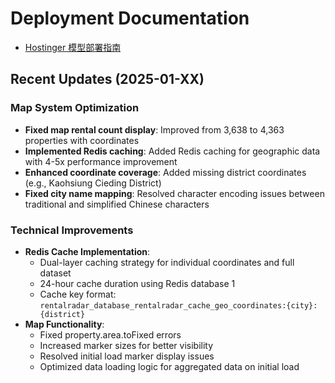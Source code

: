 # Deployment Documentation

- [Hostinger 模型部署指南](./hostinger-model-deployment.md)

## Recent Updates (2025-01-XX)

### Map System Optimization
- **Fixed map rental count display**: Improved from 3,638 to 4,363 properties with coordinates
- **Implemented Redis caching**: Added Redis caching for geographic data with 4-5x performance improvement
- **Enhanced coordinate coverage**: Added missing district coordinates (e.g., Kaohsiung Cieding District)
- **Fixed city name mapping**: Resolved character encoding issues between traditional and simplified Chinese characters

### Technical Improvements
- **Redis Cache Implementation**: 
  - Dual-layer caching strategy for individual coordinates and full dataset
  - 24-hour cache duration using Redis database 1
  - Cache key format: `rentalradar_database_rentalradar_cache_geo_coordinates:{city}:{district}`
- **Map Functionality**: 
  - Fixed property.area.toFixed errors
  - Increased marker sizes for better visibility
  - Resolved initial load marker display issues
  - Optimized data loading logic for aggregated data on initial load
